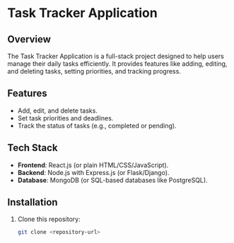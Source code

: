 # Task Tracker Application

## Overview
The Task Tracker Application is a full-stack project designed to help users manage their daily tasks efficiently. It provides features like adding, editing, and deleting tasks, setting priorities, and tracking progress.

## Features
- Add, edit, and delete tasks.
- Set task priorities and deadlines.
- Track the status of tasks (e.g., completed or pending).

## Tech Stack
- **Frontend**: React.js (or plain HTML/CSS/JavaScript).
- **Backend**: Node.js with Express.js (or Flask/Django).
- **Database**: MongoDB (or SQL-based databases like PostgreSQL).

## Installation
1. Clone this repository:
   ```bash
   git clone <repository-url>

